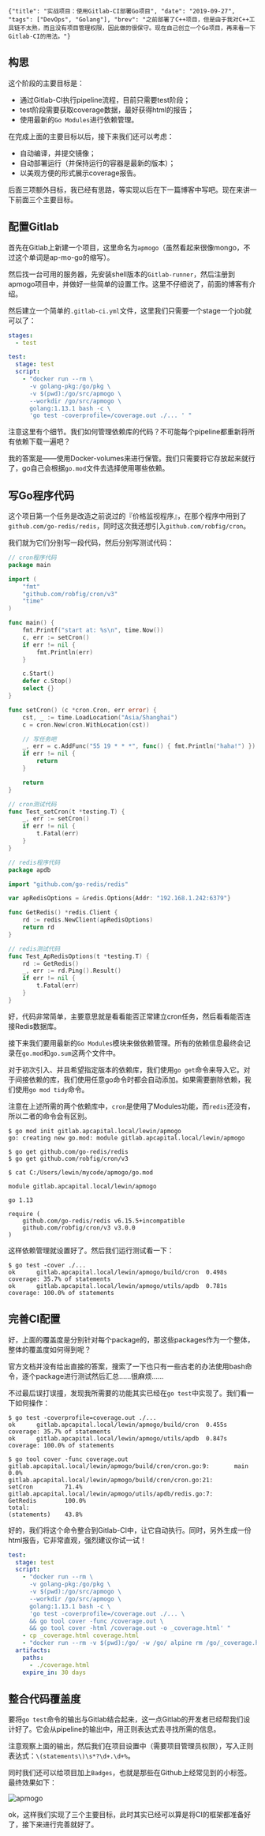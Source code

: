 ```lw-blog-meta
{"title": "实战项目：使用Gitlab-CI部署Go项目", "date": "2019-09-27", "tags": ["DevOps", "Golang"], "brev": "之前部署了C++项目，但是由于我对C++工具链不太熟，而且没有项目管理权限，因此做的很保守。现在自己创立一个Go项目，再来看一下Gitlab-CI的用法。"}
```

## 构思

这个阶段的主要目标是：

- 通过Gitlab-CI执行pipeline流程，目前只需要test阶段；
- test阶段需要获取coverage数据，最好获得html的报告；
- 使用最新的`Go Modules`进行依赖管理。

在完成上面的主要目标以后，接下来我们还可以考虑：

- 自动编译，并提交镜像；
- 自动部署运行（并保持运行的容器是最新的版本）；
- 以美观方便的形式展示coverage报告。

后面三项额外目标，我已经有思路，等实现以后在下一篇博客中写吧。现在来讲一下前面三个主要目标。

## 配置Gitlab

首先在Gitlab上新建一个项目，这里命名为`apmogo`（虽然看起来很像mongo，不过这个单词是ap-mo-go的缩写）。

然后找一台可用的服务器，先安装shell版本的`Gitlab-runner`，然后注册到apmogo项目中，并做好一些简单的设置工作。这里不仔细说了，前面的博客有介绍。

然后建立一个简单的`.gitlab-ci.yml`文件，这里我们只需要一个stage一个job就可以了：

```yaml
stages:
  - test

test:
  stage: test
  script:
    - "docker run --rm \
      -v golang-pkg:/go/pkg \
      -v $(pwd):/go/src/apmogo \
      --workdir /go/src/apmogo \
      golang:1.13.1 bash -c \
      'go test -coverprofile=/coverage.out ./... ' "

```

注意这里有个细节。我们如何管理依赖库的代码？不可能每个pipeline都重新将所有依赖下载一遍吧？

我的答案是——使用Docker-volumes来进行保管。我们只需要将它存放起来就行了，go自己会根据`go.mod`文件去选择使用哪些依赖。

## 写Go程序代码

这个项目第一个任务是改造之前说过的『价格监视程序』，在那个程序中用到了`github.com/go-redis/redis`，同时这次我还想引入`github.com/robfig/cron`。

我们就为它们分别写一段代码，然后分别写测试代码：

```go
// cron程序代码
package main

import (
	"fmt"
	"github.com/robfig/cron/v3"
	"time"
)

func main() {
	fmt.Printf("start at: %s\n", time.Now())
	c, err := setCron()
	if err != nil {
		fmt.Println(err)
	}

	c.Start()
	defer c.Stop()
	select {}
}

func setCron() (c *cron.Cron, err error) {
	cst, _ := time.LoadLocation("Asia/Shanghai")
	c = cron.New(cron.WithLocation(cst))

	// 写任务吧
	_, err = c.AddFunc("55 19 * * *", func() { fmt.Println("haha!") })
	if err != nil {
		return
	}

	return
}
```

```go
// cron测试代码
func Test_setCron(t *testing.T) {
	_, err := setCron()
	if err != nil {
		t.Fatal(err)
	}
}
```

```go
// redis程序代码
package apdb

import "github.com/go-redis/redis"

var apRedisOptions = &redis.Options{Addr: "192.168.1.242:6379"}

func GetRedis() *redis.Client {
	rd := redis.NewClient(apRedisOptions)
	return rd
}
```

```go
// redis测试代码
func Test_ApRedisOptions(t *testing.T) {
	rd := GetRedis()
	_, err := rd.Ping().Result()
	if err != nil {
		t.Fatal(err)
	}
}
```

好，代码非常简单，主要意思就是看看能否正常建立cron任务，然后看看能否连接Redis数据库。

接下来我们要用最新的`Go Modules`模块来做依赖管理。所有的依赖信息最终会记录在`go.mod`和`go.sum`这两个文件中。

对于初次引入、并且希望指定版本的依赖库，我们使用`go get`命令来导入它。对于间接依赖的库，我们使用任意go命令时都会自动添加。如果需要删除依赖，我们使用`go mod tidy`命令。

注意在上述所需的两个依赖库中，`cron`是使用了Modules功能，而`redis`还没有，所以二者的命令会有区别。

```shell-session
$ go mod init gitlab.apcapital.local/lewin/apmogo
go: creating new go.mod: module gitlab.apcapital.local/lewin/apmogo

$ go get github.com/go-redis/redis
$ go get github.com/robfig/cron/v3

$ cat C:/Users/lewin/mycode/apmogo/go.mod

module gitlab.apcapital.local/lewin/apmogo

go 1.13

require (
	github.com/go-redis/redis v6.15.5+incompatible
	github.com/robfig/cron/v3 v3.0.0
)

```

这样依赖管理就设置好了。然后我们运行测试看一下：

```shell-session
$ go test -cover ./...
ok      gitlab.apcapital.local/lewin/apmogo/build/cron  0.498s  coverage: 35.7% of statements
ok      gitlab.apcapital.local/lewin/apmogo/utils/apdb  0.781s  coverage: 100.0% of statements
```

## 完善CI配置

好，上面的覆盖度是分别针对每个package的，那这些packages作为一个整体，整体的覆盖度如何得到呢？

官方文档并没有给出直接的答案，搜索了一下也只有一些古老的办法使用bash命令，逐个package进行测试然后汇总……很麻烦……

不过最后误打误撞，发现我所需要的功能其实已经在`go test`中实现了。我们看一下如何操作：

```shell-session
$ go test -coverprofile=coverage.out ./...
ok      gitlab.apcapital.local/lewin/apmogo/build/cron  0.455s  coverage: 35.7% of statements
ok      gitlab.apcapital.local/lewin/apmogo/utils/apdb  0.847s  coverage: 100.0% of statements

$ go tool cover -func coverage.out
gitlab.apcapital.local/lewin/apmogo/build/cron/cron.go:9:       main            0.0%
gitlab.apcapital.local/lewin/apmogo/build/cron/cron.go:21:      setCron         71.4%
gitlab.apcapital.local/lewin/apmogo/utils/apdb/redis.go:7:      GetRedis        100.0%
total:                                                          (statements)    43.8%

```

好的，我们将这个命令整合到Gitlab-CI中，让它自动执行。同时，另外生成一份html报告，它非常直观，强烈建议你试一试！

```yaml
test:
  stage: test
  script:
    - "docker run --rm \
      -v golang-pkg:/go/pkg \
      -v $(pwd):/go/src/apmogo \
      --workdir /go/src/apmogo \
      golang:1.13.1 bash -c \
      'go test -coverprofile=/coverage.out ./... \
      && go tool cover -func /coverage.out \
      && go tool cover -html /coverage.out -o _coverage.html' "
    - cp _coverage.html coverage.html
    - "docker run --rm -v $(pwd):/go/ -w /go/ alpine rm /go/_coverage.html"
  artifacts:
    paths:
      - ./coverage.html
    expire_in: 30 days
```

## 整合代码覆盖度

要将`go test`命令的输出与Gitlab结合起来，这一点Gitlab的开发者已经帮我们设计好了。它会从pipeline的输出中，用正则表达式去寻找所需的信息。

注意观察上面的输出，然后我们在项目设置中（需要项目管理员权限），写入正则表达式：`\(statements\)\s*?\d+.\d+%`。

同时我们还可以给项目加上`Badges`，也就是那些在Github上经常见到的小标签。最终效果如下：

![apmogo](/static/blog/2019-09-27-apmogo.png)

ok，这样我们实现了三个主要目标，此时其实已经可以算是将CI的框架都准备好了，接下来进行完善就好了。
